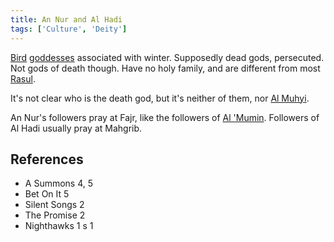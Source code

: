 ```yaml
---
title: An Nur and Al Hadi
tags: ['Culture', 'Deity']
---
```

[Bird](/_wiki/bird.md) [goddesses](/_wiki/gods.md) associated with winter. Supposedly dead gods, persecuted. Not gods of death though. Have no holy family, and are different from most [Rasul](/_wiki/rasul.md).

It's not clear who is the death god, but it's neither of them, nor [Al Muhyi](/_wiki/al-muhyi.md).

An Nur's followers pray at Fajr, like the followers of [Al 'Mumin](/_wiki/al-mumin.md). Followers of Al Hadi usually pray at Mahgrib.

## References
- A Summons 4, 5
- Bet On It 5
- Silent Songs 2
- The Promise 2
- Nighthawks 1
s 1
